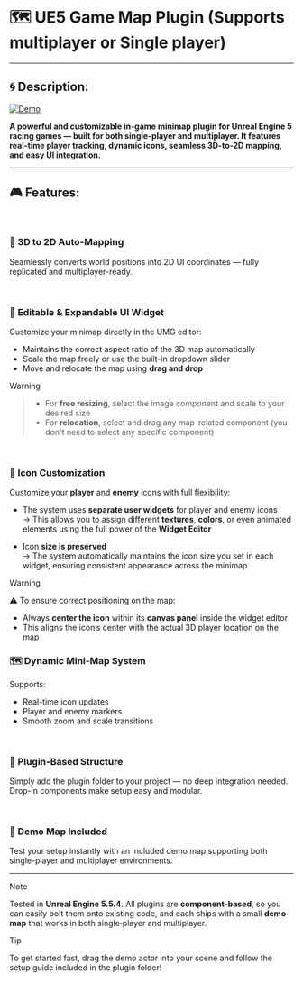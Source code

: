 # 🗺️ UE5 Game Map Plugin (Supports multiplayer or Single player)

---

## 🌀 Description:

[![Demo](https://github.com/MatinEsmaeili00/UE5-MultiplayerRacingGames-Plugins/blob/main/GameMapSystem/Docs/Demo.gif?raw=true)](https://youtu.be/v18hDMAq1Yw)

**A powerful and customizable in-game minimap plugin for Unreal Engine 5 racing games — built for both single-player and multiplayer. It features real-time player tracking, dynamic icons, seamless 3D-to-2D mapping, and easy UI integration.**

---

## 🎮 Features:

<br>

### 🧭 3D to 2D Auto-Mapping
Seamlessly converts world positions into 2D UI coordinates — fully replicated and multiplayer-ready.

<br>

### 🎨 Editable & Expandable UI Widget
Customize your minimap directly in the UMG editor:

- Maintains the correct aspect ratio of the 3D map automatically
- Scale the map freely or use the built-in dropdown slider
- Move and relocate the map using **drag and drop**

> [!WARNING]
>> -  For **free resizing**, select the image component and scale to your desired size
>> - For **relocation**, select and drag any map-related component (you don't need to select any specific component)

<br>

### 🧩 Icon Customization

Customize your **player** and **enemy** icons with full flexibility:

- The system uses **separate user widgets** for player and enemy icons  
  → This allows you to assign different **textures**, **colors**, or even animated elements using the full power of the **Widget Editor**

- Icon **size is preserved**  
  → The system automatically maintains the icon size you set in each widget, ensuring consistent appearance across the minimap

> [!WARNING]
> ⚠️ To ensure correct positioning on the map:
> - Always **center the icon** within its **canvas panel** inside the widget editor
> - This aligns the icon’s center with the actual 3D player location on the map


### 🗺️ Dynamic Mini-Map System
Supports:

- Real-time icon updates
- Player and enemy markers
- Smooth zoom and scale transitions

<br>

### 🧩 Plugin-Based Structure
Simply add the plugin folder to your project — no deep integration needed. Drop-in components make setup easy and modular.

<br>

### 🧪 Demo Map Included
Test your setup instantly with an included demo map supporting both single-player and multiplayer environments.

---

> [!NOTE]  
> Tested in **Unreal Engine 5.5.4**. All plugins are **component‑based**, so you can easily bolt them onto existing code, and each ships with a small **demo map** that works in both single‑player and multiplayer.

> [!TIP]  
> To get started fast, drag the demo actor into your scene and follow the setup guide included in the plugin folder!

